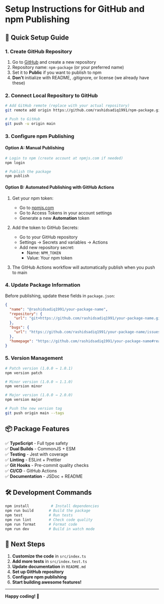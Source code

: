 # Setup Instructions for GitHub and npm Publishing

## 🚀 Quick Setup Guide

### 1. Create GitHub Repository

1. Go to [GitHub](https://github.com) and create a new repository
2. Repository name: `npm-package` (or your preferred name)
3. Set it to **Public** if you want to publish to npm
4. **Don't** initialize with README, .gitignore, or license (we already have these)

### 2. Connect Local Repository to GitHub

```bash
# Add GitHub remote (replace with your actual repository)
git remote add origin https://github.com/rashidsadiq1991/npm-package.git

# Push to GitHub
git push -u origin main
```

### 3. Configure npm Publishing

#### Option A: Manual Publishing
```bash
# Login to npm (create account at npmjs.com if needed)
npm login

# Publish the package
npm publish
```

#### Option B: Automated Publishing with GitHub Actions
1. Get your npm token:
   - Go to [npmjs.com](https://www.npmjs.com)
   - Go to Access Tokens in your account settings
   - Generate a new **Automation** token

2. Add the token to GitHub Secrets:
   - Go to your GitHub repository
   - Settings → Secrets and variables → Actions
   - Add new repository secret:
     - Name: `NPM_TOKEN`
     - Value: Your npm token

3. The GitHub Actions workflow will automatically publish when you push to main

### 4. Update Package Information

Before publishing, update these fields in `package.json`:

```json
{
  "name": "@rashidsadiq1991/your-package-name",
  "repository": {
    "url": "git+https://github.com/rashidsadiq1991/your-package-name.git"
  },
  "bugs": {
    "url": "https://github.com/rashidsadiq1991/your-package-name/issues"
  },
  "homepage": "https://github.com/rashidsadiq1991/your-package-name#readme"
}
```

### 5. Version Management

```bash
# Patch version (1.0.0 → 1.0.1)
npm version patch

# Minor version (1.0.0 → 1.1.0)
npm version minor

# Major version (1.0.0 → 2.0.0)
npm version major

# Push the new version tag
git push origin main --tags
```

## 📦 Package Features

✅ **TypeScript** - Full type safety  
✅ **Dual Builds** - CommonJS + ESM  
✅ **Testing** - Jest with coverage  
✅ **Linting** - ESLint + Prettier  
✅ **Git Hooks** - Pre-commit quality checks  
✅ **CI/CD** - GitHub Actions  
✅ **Documentation** - JSDoc + README  

## 🛠️ Development Commands

```bash
npm install          # Install dependencies
npm run build       # Build the package
npm test            # Run tests
npm run lint        # Check code quality
npm run format      # Format code
npm run dev         # Build in watch mode
```

## 🎯 Next Steps

1. **Customize the code** in `src/index.ts`
2. **Add more tests** in `src/index.test.ts`
3. **Update documentation** in `README.md`
4. **Set up GitHub repository**
5. **Configure npm publishing**
6. **Start building awesome features!**

---

**Happy coding! 🎉**
